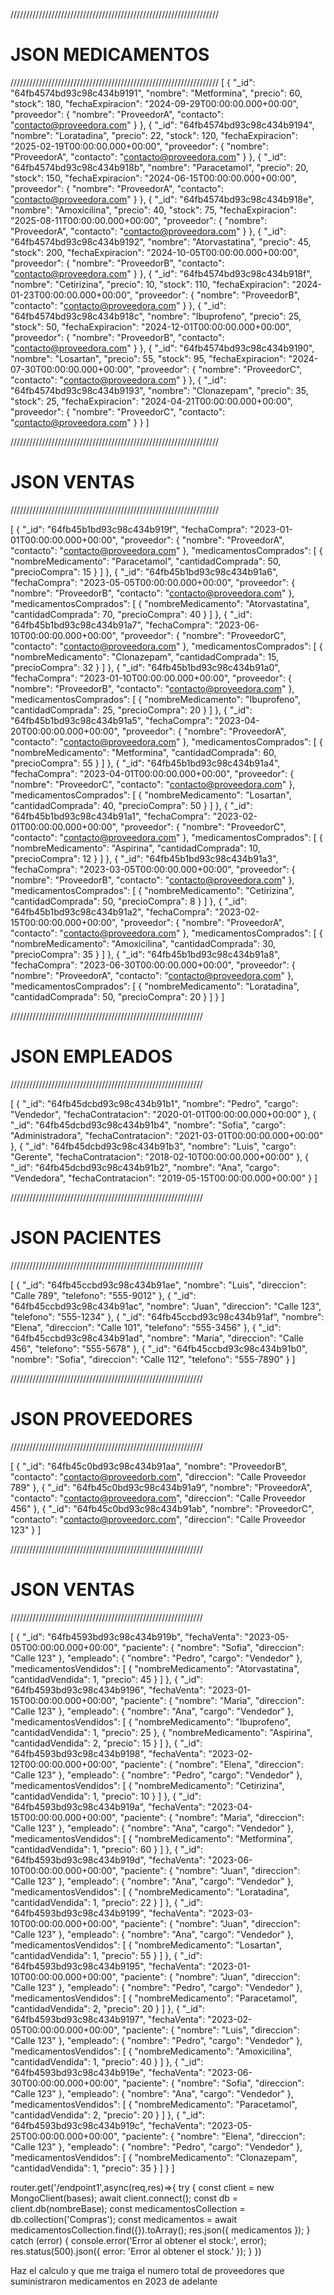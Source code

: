//////////////////////////////////////////////////////////////////
#  JSON MEDICAMENTOS
//////////////////////////////////////////////////////////////////
[
    {
      "_id": "64fb4574bd93c98c434b9191",
      "nombre": "Metformina",
      "precio": 60,
      "stock": 180,
      "fechaExpiracion": "2024-09-29T00:00:00.000+00:00",
      "proveedor": {
        "nombre": "ProveedorA",
        "contacto": "contacto@proveedora.com"
      }
    },
    {
      "_id": "64fb4574bd93c98c434b9194",
      "nombre": "Loratadina",
      "precio": 22,
      "stock": 120,
      "fechaExpiracion": "2025-02-19T00:00:00.000+00:00",
      "proveedor": {
        "nombre": "ProveedorA",
        "contacto": "contacto@proveedora.com"
      }
    },
    {
      "_id": "64fb4574bd93c98c434b918b",
      "nombre": "Paracetamol",
      "precio": 20,
      "stock": 150,
      "fechaExpiracion": "2024-06-15T00:00:00.000+00:00",
      "proveedor": {
        "nombre": "ProveedorA",
        "contacto": "contacto@proveedora.com"
      }
    },
    {
      "_id": "64fb4574bd93c98c434b918e",
      "nombre": "Amoxicilina",
      "precio": 40,
      "stock": 75,
      "fechaExpiracion": "2025-08-11T00:00:00.000+00:00",
      "proveedor": {
        "nombre": "ProveedorA",
        "contacto": "contacto@proveedora.com"
      }
    },
    {
      "_id": "64fb4574bd93c98c434b9192",
      "nombre": "Atorvastatina",
      "precio": 45,
      "stock": 200,
      "fechaExpiracion": "2024-10-05T00:00:00.000+00:00",
      "proveedor": {
        "nombre": "ProveedorB",
        "contacto": "contacto@proveedora.com"
      }
    },
    {
      "_id": "64fb4574bd93c98c434b918f",
      "nombre": "Cetirizina",
      "precio": 10,
      "stock": 110,
      "fechaExpiracion": "2024-01-23T00:00:00.000+00:00",
      "proveedor": {
        "nombre": "ProveedorB",
        "contacto": "contacto@proveedora.com"
      }
    },
    {
      "_id": "64fb4574bd93c98c434b918c",
      "nombre": "Ibuprofeno",
      "precio": 25,
      "stock": 50,
      "fechaExpiracion": "2024-12-01T00:00:00.000+00:00",
      "proveedor": {
        "nombre": "ProveedorB",
        "contacto": "contacto@proveedora.com"
      }
    },
    {
      "_id": "64fb4574bd93c98c434b9190",
      "nombre": "Losartan",
      "precio": 55,
      "stock": 95,
      "fechaExpiracion": "2024-07-30T00:00:00.000+00:00",
      "proveedor": {
        "nombre": "ProveedorC",
        "contacto": "contacto@proveedora.com"
      }
    },
    {
      "_id": "64fb4574bd93c98c434b9193",
      "nombre": "Clonazepam",
      "precio": 35,
      "stock": 25,
      "fechaExpiracion": "2024-04-21T00:00:00.000+00:00",
      "proveedor": {
        "nombre": "ProveedorC",
        "contacto": "contacto@proveedora.com"
      }
    }
  ]


//////////////////////////////////////////////////////////////////
#  JSON VENTAS
//////////////////////////////////////////////////////////////////


  [
  {
    "_id": "64fb45b1bd93c98c434b919f",
    "fechaCompra": "2023-01-01T00:00:00.000+00:00",
    "proveedor": {
      "nombre": "ProveedorA",
      "contacto": "contacto@proveedora.com"
    },
    "medicamentosComprados": [
      {
        "nombreMedicamento": "Paracetamol",
        "cantidadComprada": 50,
        "precioCompra": 15
      }
    ]
  },
  {
    "_id": "64fb45b1bd93c98c434b91a6",
    "fechaCompra": "2023-05-05T00:00:00.000+00:00",
    "proveedor": {
      "nombre": "ProveedorB",
      "contacto": "contacto@proveedora.com"
    },
    "medicamentosComprados": [
      {
        "nombreMedicamento": "Atorvastatina",
        "cantidadComprada": 70,
        "precioCompra": 40
      }
    ]
  },
  {
    "_id": "64fb45b1bd93c98c434b91a7",
    "fechaCompra": "2023-06-10T00:00:00.000+00:00",
    "proveedor": {
      "nombre": "ProveedorC",
      "contacto": "contacto@proveedora.com"
    },
    "medicamentosComprados": [
      {
        "nombreMedicamento": "Clonazepam",
        "cantidadComprada": 15,
        "precioCompra": 32
      }
    ]
  },
  {
    "_id": "64fb45b1bd93c98c434b91a0",
    "fechaCompra": "2023-01-10T00:00:00.000+00:00",
    "proveedor": {
      "nombre": "ProveedorB",
      "contacto": "contacto@proveedora.com"
    },
    "medicamentosComprados": [
      {
        "nombreMedicamento": "Ibuprofeno",
        "cantidadComprada": 25,
        "precioCompra": 20
      }
    ]
  },
  {
    "_id": "64fb45b1bd93c98c434b91a5",
    "fechaCompra": "2023-04-20T00:00:00.000+00:00",
    "proveedor": {
      "nombre": "ProveedorA",
      "contacto": "contacto@proveedora.com"
    },
    "medicamentosComprados": [
      {
        "nombreMedicamento": "Metformina",
        "cantidadComprada": 60,
        "precioCompra": 55
      }
    ]
  },
  {
    "_id": "64fb45b1bd93c98c434b91a4",
    "fechaCompra": "2023-04-01T00:00:00.000+00:00",
    "proveedor": {
      "nombre": "ProveedorC",
      "contacto": "contacto@proveedora.com"
    },
    "medicamentosComprados": [
      {
        "nombreMedicamento": "Losartan",
        "cantidadComprada": 40,
        "precioCompra": 50
      }
    ]
  },
  {
    "_id": "64fb45b1bd93c98c434b91a1",
    "fechaCompra": "2023-02-01T00:00:00.000+00:00",
    "proveedor": {
      "nombre": "ProveedorC",
      "contacto": "contacto@proveedora.com"
    },
    "medicamentosComprados": [
      {
        "nombreMedicamento": "Aspirina",
        "cantidadComprada": 10,
        "precioCompra": 12
      }
    ]
  },
  {
    "_id": "64fb45b1bd93c98c434b91a3",
    "fechaCompra": "2023-03-05T00:00:00.000+00:00",
    "proveedor": {
      "nombre": "ProveedorB",
      "contacto": "contacto@proveedora.com"
    },
    "medicamentosComprados": [
      {
        "nombreMedicamento": "Cetirizina",
        "cantidadComprada": 50,
        "precioCompra": 8
      }
    ]
  },
  {
    "_id": "64fb45b1bd93c98c434b91a2",
    "fechaCompra": "2023-02-15T00:00:00.000+00:00",
    "proveedor": {
      "nombre": "ProveedorA",
      "contacto": "contacto@proveedora.com"
    },
    "medicamentosComprados": [
      {
        "nombreMedicamento": "Amoxicilina",
        "cantidadComprada": 30,
        "precioCompra": 35
      }
    ]
  },
  {
    "_id": "64fb45b1bd93c98c434b91a8",
    "fechaCompra": "2023-06-30T00:00:00.000+00:00",
    "proveedor": {
      "nombre": "ProveedorA",
      "contacto": "contacto@proveedora.com"
    },
    "medicamentosComprados": [
      {
        "nombreMedicamento": "Loratadina",
        "cantidadComprada": 50,
        "precioCompra": 20
      }
    ]
  }
]

/////////////////////////////////////////////////////////////
# JSON EMPLEADOS
/////////////////////////////////////////////////////////////

[
  {
    "_id": "64fb45dcbd93c98c434b91b1",
    "nombre": "Pedro",
    "cargo": "Vendedor",
    "fechaContratacion": "2020-01-01T00:00:00.000+00:00"
  },
  {
    "_id": "64fb45dcbd93c98c434b91b4",
    "nombre": "Sofia",
    "cargo": "Administradora",
    "fechaContratacion": "2021-03-01T00:00:00.000+00:00"
  },
  {
    "_id": "64fb45dcbd93c98c434b91b3",
    "nombre": "Luis",
    "cargo": "Gerente",
    "fechaContratacion": "2018-02-10T00:00:00.000+00:00"
  },
  {
    "_id": "64fb45dcbd93c98c434b91b2",
    "nombre": "Ana",
    "cargo": "Vendedora",
    "fechaContratacion": "2019-05-15T00:00:00.000+00:00"
  }
]


/////////////////////////////////////////////////////////////
# JSON PACIENTES
/////////////////////////////////////////////////////////////


[
  {
    "_id": "64fb45ccbd93c98c434b91ae",
    "nombre": "Luis",
    "direccion": "Calle 789",
    "telefono": "555-9012"
  },
  {
    "_id": "64fb45ccbd93c98c434b91ac",
    "nombre": "Juan",
    "direccion": "Calle 123",
    "telefono": "555-1234"
  },
  {
    "_id": "64fb45ccbd93c98c434b91af",
    "nombre": "Elena",
    "direccion": "Calle 101",
    "telefono": "555-3456"
  },
  {
    "_id": "64fb45ccbd93c98c434b91ad",
    "nombre": "Maria",
    "direccion": "Calle 456",
    "telefono": "555-5678"
  },
  {
    "_id": "64fb45ccbd93c98c434b91b0",
    "nombre": "Sofia",
    "direccion": "Calle 112",
    "telefono": "555-7890"
  }
]

/////////////////////////////////////////////////////////////
# JSON PROVEEDORES
/////////////////////////////////////////////////////////////



[
  {
    "_id": "64fb45c0bd93c98c434b91aa",
    "nombre": "ProveedorB",
    "contacto": "contacto@proveedorb.com",
    "direccion": "Calle Proveedor 789"
  },
  {
    "_id": "64fb45c0bd93c98c434b91a9",
    "nombre": "ProveedorA",
    "contacto": "contacto@proveedora.com",
    "direccion": "Calle Proveedor 456"
  },
  {
    "_id": "64fb45c0bd93c98c434b91ab",
    "nombre": "ProveedorC",
    "contacto": "contacto@proveedorc.com",
    "direccion": "Calle Proveedor 123"
  }
]


/////////////////////////////////////////////////////////////
# JSON VENTAS
/////////////////////////////////////////////////////////////


[
  {
    "_id": "64fb4593bd93c98c434b919b",
    "fechaVenta": "2023-05-05T00:00:00.000+00:00",
    "paciente": {
      "nombre": "Sofia",
      "direccion": "Calle 123"
    },
    "empleado": {
      "nombre": "Pedro",
      "cargo": "Vendedor"
    },
    "medicamentosVendidos": [
      {
        "nombreMedicamento": "Atorvastatina",
        "cantidadVendida": 1,
        "precio": 45
      }
    ]
  },
  {
    "_id": "64fb4593bd93c98c434b9196",
    "fechaVenta": "2023-01-15T00:00:00.000+00:00",
    "paciente": {
      "nombre": "Maria",
      "direccion": "Calle 123"
    },
    "empleado": {
      "nombre": "Ana",
      "cargo": "Vendedor"
    },
    "medicamentosVendidos": [
      {
        "nombreMedicamento": "Ibuprofeno",
        "cantidadVendida": 1,
        "precio": 25
      },
      {
        "nombreMedicamento": "Aspirina",
        "cantidadVendida": 2,
        "precio": 15
      }
    ]
  },
  {
    "_id": "64fb4593bd93c98c434b9198",
    "fechaVenta": "2023-02-12T00:00:00.000+00:00",
    "paciente": {
      "nombre": "Elena",
      "direccion": "Calle 123"
    },
    "empleado": {
      "nombre": "Pedro",
      "cargo": "Vendedor"
    },
    "medicamentosVendidos": [
      {
        "nombreMedicamento": "Cetirizina",
        "cantidadVendida": 1,
        "precio": 10
      }
    ]
  },
  {
    "_id": "64fb4593bd93c98c434b919a",
    "fechaVenta": "2023-04-15T00:00:00.000+00:00",
    "paciente": {
      "nombre": "Maria",
      "direccion": "Calle 123"
    },
    "empleado": {
      "nombre": "Ana",
      "cargo": "Vendedor"
    },
    "medicamentosVendidos": [
      {
        "nombreMedicamento": "Metformina",
        "cantidadVendida": 1,
        "precio": 60
      }
    ]
  },
  {
    "_id": "64fb4593bd93c98c434b919d",
    "fechaVenta": "2023-06-10T00:00:00.000+00:00",
    "paciente": {
      "nombre": "Juan",
      "direccion": "Calle 123"
    },
    "empleado": {
      "nombre": "Ana",
      "cargo": "Vendedor"
    },
    "medicamentosVendidos": [
      {
        "nombreMedicamento": "Loratadina",
        "cantidadVendida": 1,
        "precio": 22
      }
    ]
  },
  {
    "_id": "64fb4593bd93c98c434b9199",
    "fechaVenta": "2023-03-10T00:00:00.000+00:00",
    "paciente": {
      "nombre": "Juan",
      "direccion": "Calle 123"
    },
    "empleado": {
      "nombre": "Ana",
      "cargo": "Vendedor"
    },
    "medicamentosVendidos": [
      {
        "nombreMedicamento": "Losartan",
        "cantidadVendida": 1,
        "precio": 55
      }
    ]
  },
  {
    "_id": "64fb4593bd93c98c434b9195",
    "fechaVenta": "2023-01-10T00:00:00.000+00:00",
    "paciente": {
      "nombre": "Juan",
      "direccion": "Calle 123"
    },
    "empleado": {
      "nombre": "Pedro",
      "cargo": "Vendedor"
    },
    "medicamentosVendidos": [
      {
        "nombreMedicamento": "Paracetamol",
        "cantidadVendida": 2,
        "precio": 20
      }
    ]
  },
  {
    "_id": "64fb4593bd93c98c434b9197",
    "fechaVenta": "2023-02-05T00:00:00.000+00:00",
    "paciente": {
      "nombre": "Luis",
      "direccion": "Calle 123"
    },
    "empleado": {
      "nombre": "Pedro",
      "cargo": "Vendedor"
    },
    "medicamentosVendidos": [
      {
        "nombreMedicamento": "Amoxicilina",
        "cantidadVendida": 1,
        "precio": 40
      }
    ]
  },
  {
    "_id": "64fb4593bd93c98c434b919e",
    "fechaVenta": "2023-06-30T00:00:00.000+00:00",
    "paciente": {
      "nombre": "Sofia",
      "direccion": "Calle 123"
    },
    "empleado": {
      "nombre": "Ana",
      "cargo": "Vendedor"
    },
    "medicamentosVendidos": [
      {
        "nombreMedicamento": "Paracetamol",
        "cantidadVendida": 2,
        "precio": 20
      }
    ]
  },
  {
    "_id": "64fb4593bd93c98c434b919c",
    "fechaVenta": "2023-05-25T00:00:00.000+00:00",
    "paciente": {
      "nombre": "Elena",
      "direccion": "Calle 123"
    },
    "empleado": {
      "nombre": "Pedro",
      "cargo": "Vendedor"
    },
    "medicamentosVendidos": [
      {
        "nombreMedicamento": "Clonazepam",
        "cantidadVendida": 1,
        "precio": 35
      }
    ]
  }
]



router.get('/endpoint1',async(req,res)=>{
    try {
        const client = new MongoClient(bases);
        await client.connect();
        const db = client.db(nombreBase);
        const medicamentosCollection = db.collection('Compras'); 
        const medicamentos = await medicamentosCollection.find({}).toArray();
        res.json({ medicamentos });
    } catch (error) {
        console.error('Error al obtener el stock:', error);
        res.status(500).json({ error: 'Error al obtener el stock.' });
    }
})




Haz el calculo y que me traiga el numero total de proveedores que suministraron medicamentos en 2023 de adelante














